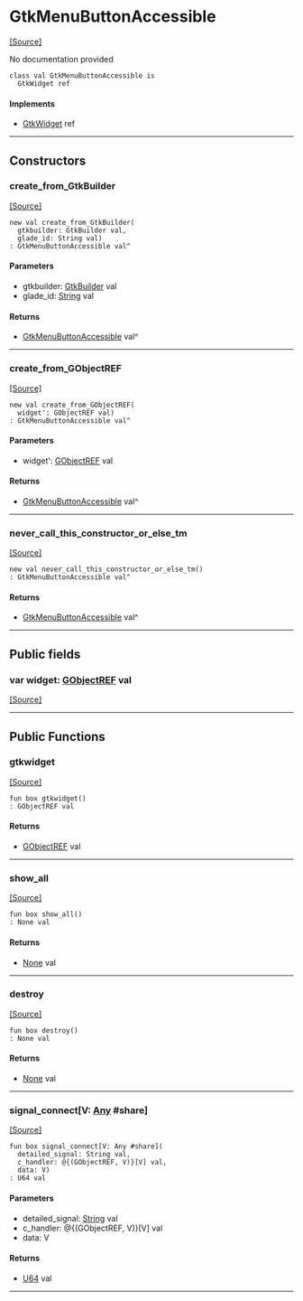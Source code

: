 # GtkMenuButtonAccessible
<span class="source-link">[[Source]](src/gtk3/GtkMenuButtonAccessible.md#L6)</span>

No documentation provided


```pony
class val GtkMenuButtonAccessible is
  GtkWidget ref
```

#### Implements

* [GtkWidget](gtk3-GtkWidget.md) ref

---

## Constructors

### create_from_GtkBuilder
<span class="source-link">[[Source]](src/gtk3/GtkMenuButtonAccessible.md#L14)</span>


```pony
new val create_from_GtkBuilder(
  gtkbuilder: GtkBuilder val,
  glade_id: String val)
: GtkMenuButtonAccessible val^
```
#### Parameters

*   gtkbuilder: [GtkBuilder](gtk3-GtkBuilder.md) val
*   glade_id: [String](builtin-String.md) val

#### Returns

* [GtkMenuButtonAccessible](gtk3-GtkMenuButtonAccessible.md) val^

---

### create_from_GObjectREF
<span class="source-link">[[Source]](src/gtk3/GtkMenuButtonAccessible.md#L17)</span>


```pony
new val create_from_GObjectREF(
  widget': GObjectREF val)
: GtkMenuButtonAccessible val^
```
#### Parameters

*   widget': [GObjectREF](minimal-browser-..-gobject-GObjectREF.md) val

#### Returns

* [GtkMenuButtonAccessible](gtk3-GtkMenuButtonAccessible.md) val^

---

### never_call_this_constructor_or_else_tm
<span class="source-link">[[Source]](src/gtk3/GtkMenuButtonAccessible.md#L20)</span>


```pony
new val never_call_this_constructor_or_else_tm()
: GtkMenuButtonAccessible val^
```

#### Returns

* [GtkMenuButtonAccessible](gtk3-GtkMenuButtonAccessible.md) val^

---

## Public fields

### var widget: [GObjectREF](minimal-browser-..-gobject-GObjectREF.md) val
<span class="source-link">[[Source]](src/gtk3/GtkMenuButtonAccessible.md#L10)</span>



---

## Public Functions

### gtkwidget
<span class="source-link">[[Source]](src/gtk3/GtkMenuButtonAccessible.md#L12)</span>


```pony
fun box gtkwidget()
: GObjectREF val
```

#### Returns

* [GObjectREF](minimal-browser-..-gobject-GObjectREF.md) val

---

### show_all
<span class="source-link">[[Source]](src/gtk3/GtkWidget.md#L4)</span>


```pony
fun box show_all()
: None val
```

#### Returns

* [None](builtin-None.md) val

---

### destroy
<span class="source-link">[[Source]](src/gtk3/GtkWidget.md#L7)</span>


```pony
fun box destroy()
: None val
```

#### Returns

* [None](builtin-None.md) val

---

### signal_connect\[V: [Any](builtin-Any.md) #share\]
<span class="source-link">[[Source]](src/gtk3/GtkWidget.md#L10)</span>


```pony
fun box signal_connect[V: Any #share](
  detailed_signal: String val,
  c_handler: @{(GObjectREF, V)}[V] val,
  data: V)
: U64 val
```
#### Parameters

*   detailed_signal: [String](builtin-String.md) val
*   c_handler: @{(GObjectREF, V)}[V] val
*   data: V

#### Returns

* [U64](builtin-U64.md) val

---

